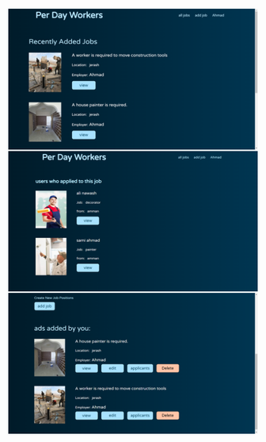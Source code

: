 ![Alt text](</public/uploads/README images/Screenshot (130).png> 'Optional title')
![Alt text](</public/uploads/README images/Screenshot (129).png> 'Optional title')
![Alt text](</public/uploads/README images/Screenshot (128).png> 'Optional title')
